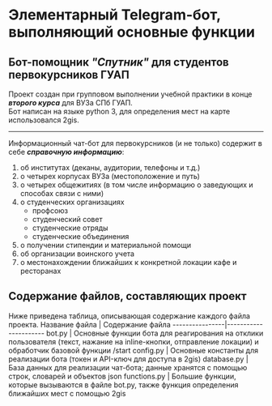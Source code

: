 # Элементарный Telegram-бот, выполняющий основные функции
## Бот-помощник _"Спутник"_ для студентов первокурсников ГУАП
Проект создан при групповом выполнении учебной практики в конце ***второго курса*** для ВУЗа СПб ГУАП.  
Бот написан на языке python 3, для определения мест на карте использовался 2gis. 
____
Информационный чат-бот для первокурсников (и не только) содержит в себе ***справочную информацию***:  
1. об институтах (деканы, аудитории, телефоны и т.д.)
2. о четырех корпусах ВУЗа (местоположение и путь)
3. о четырех общежитиях (в том числе информацию о заведующих и способах связи с ними)
4. о студенческих организациях
    - профсоюз   
    - студенческий совет  
    - студенческие отряды
    - студенческие объединения  
5. о получении стипендии и материальной помощи
6. об организации воинского учета
7. о местонахождении ближайших к конкретной локации кафе и ресторанах
## Содержание файлов, составляющих проект
Ниже приведена таблица, описывающая содержание каждого файла проекта.
Название файла  | Содержание файла
----------------|----------------------
bot.py          | Основные функции бота для реагирования на отклики пользователя (текст, нажание на inline-кнопки, отправление локации) и обработчик базовой функции /start
config.py       | Основные константы для реализации бота (токен и API-ключ для доступа в 2gis) 
database.py     | База данных для реализации чат-бота; данные хранятся с помощью строк, словарей и объектов json
functions.py    | Большие функции, которые вызываются в файле bot.py, также функция определения ближайших мест с помощью 2gis
